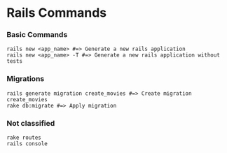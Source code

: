 # Rails Commands

### Basic Commands
```shell
rails new <app_name> #=> Generate a new rails application
rails new <app_name> -T #=> Generate a new rails application without tests
```
### Migrations
```shell
rails generate migration create_movies #=> Create migration create_movies
rake db:migrate #=> Apply migration
```

### Not classified
```shell
rake routes
rails console
```